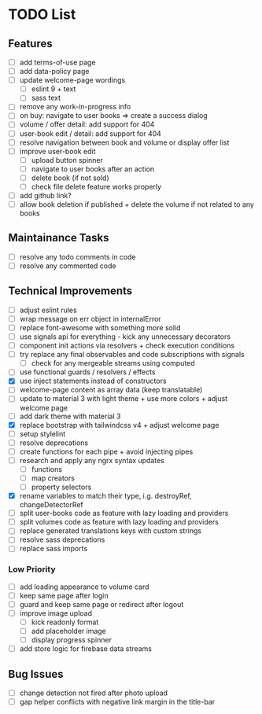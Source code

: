 # TODO List

## Features

- [ ] add terms-of-use page
- [ ] add data-policy page
- [ ] update welcome-page wordings
  - [ ] eslint 9 + text
  - [ ] sass text
- [ ] remove any work-in-progress info
- [ ] on buy: navigate to user books => create a success dialog
- [ ] volume / offer detail: add support for 404
- [ ] user-book edit / detail: add support for 404
- [ ] resolve navigation between book and volume or display offer list
- [ ] improve user-book edit
  - [ ] upload button spinner
  - [ ] navigate to user books after an action
  - [ ] delete book (if not sold)
  - [ ] check file delete feature works properly
- [ ] add github link?
- [ ] allow book deletion if published + delete the volume if not related to any books

## Maintainance Tasks

- [ ] resolve any todo comments in code
- [ ] resolve any commented code

## Technical Improvements

- [ ] adjust eslint rules
- [ ] wrap message on err object in internalError
- [ ] replace font-awesome with something more solid
- [ ] use signals api for everything - kick any unnecessary decorators
- [ ] component init actions via resolvers + check execution conditions
- [ ] try replace any final observables and code subscriptions with signals
  - [ ] check for any mergeable streams using computed
- [ ] use functional guards / resolvers / effects
- [x] use inject statements instead of constructors
- [ ] welcome-page content as array data (keep translatable)
- [ ] update to material 3 with light theme + use more colors + adjust welcome page
- [ ] add dark theme with material 3
- [x] replace bootstrap with tailwindcss v4 + adjust welcome page
- [ ] setup stylelint
- [ ] resolve deprecations
- [ ] create functions for each pipe + avoid injecting pipes
- [ ] research and apply any ngrx syntax updates
  - [ ] functions
  - [ ] map creators
  - [ ] property selectors
- [x] rename variables to match their type, i.g. destroyRef, changeDetectorRef
- [ ] split user-books code as feature with lazy loading and providers
- [ ] split volumes code as feature with lazy loading and providers
- [ ] replace generated translations keys with custom strings
- [ ] resolve sass deprecations
- [ ] replace sass imports

### Low Priority

- [ ] add loading appearance to volume card
- [ ] keep same page after login
- [ ] guard and keep same page or redirect after logout
- [ ] improve image upload
  - [ ] kick readonly format
  - [ ] add placeholder image
  - [ ] display progress spinner
- [ ] add store logic for firebase data streams

## Bug Issues

- [ ] change detection not fired after photo upload
- [ ] gap helper conflicts with negative link margin in the title-bar
